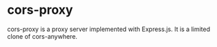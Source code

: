 # cors-proxy

cors-proxy is a proxy server implemented with Express.js. It is a limited clone of cors-anywhere.
